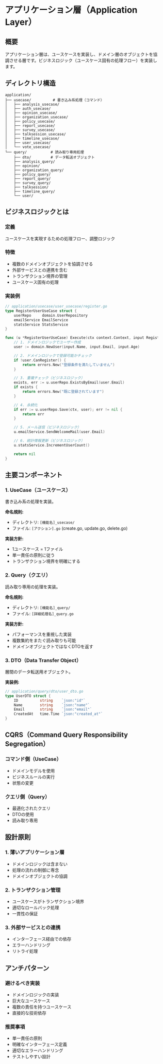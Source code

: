 # アプリケーション層（Application Layer）

## 概要

アプリケーション層は、ユースケースを実装し、ドメイン層のオブジェクトを協調させる層です。ビジネスロジック（ユースケース固有の処理フロー）を実装します。

## ディレクトリ構造

```
application/
├── usecase/          # 書き込み系処理（コマンド）
│   ├── analysis_usecase/
│   ├── auth_usecase/
│   ├── opinion_usecase/
│   ├── organization_usecase/
│   ├── policy_usecase/
│   ├── report_usecase/
│   ├── survey_usecase/
│   ├── talksession_usecase/
│   ├── timeline_usecase/
│   ├── user_usecase/
│   └── vote_usecase/
└── query/           # 読み取り専用処理
    ├── dto/         # データ転送オブジェクト
    ├── analysis_query/
    ├── opinion/
    ├── organization_query/
    ├── policy_query/
    ├── report_query/
    ├── survey_query/
    ├── talksession/
    ├── timeline_query/
    └── user/
```

## ビジネスロジックとは

### 定義
ユースケースを実現するための処理フロー、調整ロジック

### 特徴
- 複数のドメインオブジェクトを協調させる
- 外部サービスとの連携を含む
- トランザクション境界の管理
- ユースケース固有の処理

### 実装例

```go
// application/usecase/user_usecase/register.go
type RegisterUserUseCase struct {
    userRepo     domain.UserRepository
    emailService EmailService
    statsService StatsService
}

func (u *RegisterUserUseCase) Execute(ctx context.Context, input RegisterInput) error {
    // 1. ドメインロジックでユーザー作成
    user := domain.NewUser(input.Name, input.Email, input.Age)

    // 2. ドメインロジックで登録可能かチェック
    if !user.CanRegister() {
        return errors.New("登録条件を満たしていません")
    }

    // 3. 重複チェック（ビジネスロジック）
    exists, err := u.userRepo.ExistsByEmail(user.Email)
    if exists {
        return errors.New("既に登録されています")
    }

    // 4. 永続化
    if err := u.userRepo.Save(ctx, user); err != nil {
        return err
    }

    // 5. メール送信（ビジネスロジック）
    u.emailService.SendWelcomeMail(user.Email)

    // 6. 統計情報更新（ビジネスロジック）
    u.statsService.IncrementUserCount()

    return nil
}
```

## 主要コンポーネント

### 1. UseCase（ユースケース）

書き込み系の処理を実装。

**命名規則:**
- ディレクトリ: `[機能名]_usecase/`
- ファイル: `[アクション].go` (create.go, update.go, delete.go)

**実装方針:**
- 1ユースケース = 1ファイル
- 単一責任の原則に従う
- トランザクション境界を明確にする

### 2. Query（クエリ）

読み取り専用の処理を実装。

**命名規則:**
- ディレクトリ: `[機能名]_query/`
- ファイル: `[詳細処理名]_query.go`

**実装方針:**
- パフォーマンスを重視した実装
- 複数集約をまたぐ読み取りも可能
- ドメインオブジェクトではなくDTOを返す

### 3. DTO（Data Transfer Object）

層間のデータ転送用オブジェクト。

**実装例:**
```go
// application/query/dto/user_dto.go
type UserDTO struct {
    ID          string    `json:"id"`
    Name        string    `json:"name"`
    Email       string    `json:"email"`
    CreatedAt   time.Time `json:"created_at"`
}
```

## CQRS（Command Query Responsibility Segregation）

### コマンド側（UseCase）
- ドメインモデルを使用
- ビジネスルールの実行
- 状態の変更

### クエリ側（Query）
- 最適化されたクエリ
- DTOの使用
- 読み取り専用

## 設計原則

### 1. 薄いアプリケーション層
- ドメインロジックは含まない
- 処理の流れの制御に専念
- ドメインオブジェクトの協調

### 2. トランザクション管理
- ユースケースがトランザクション境界
- 適切なロールバック処理
- 一貫性の保証

### 3. 外部サービスとの連携
- インターフェース経由での依存
- エラーハンドリング
- リトライ処理

## アンチパターン

### 避けるべき実装
- ドメインロジックの実装
- 巨大なユースケース
- 複数の責任を持つユースケース
- 直接的な技術依存

### 推奨事項
- 単一責任の原則
- 明確なインターフェース定義
- 適切なエラーハンドリング
- テストしやすい設計

